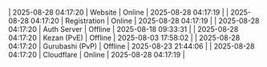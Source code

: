 | 2025-08-28 04:17:20 | Website | Online | 2025-08-28 04:17:19 |
| 2025-08-28 04:17:20 | Registration | Online | 2025-08-28 04:17:19 |
| 2025-08-28 04:17:20 | Auth Server | Offline | 2025-08-18 09:33:31 |
| 2025-08-28 04:17:20 | Kezan (PvE) | Offline | 2025-08-03 17:58:02 |
| 2025-08-28 04:17:20 | Gurubashi (PvP) | Offline | 2025-08-23 21:44:06 |
| 2025-08-28 04:17:20 | Cloudflare | Online | 2025-08-28 04:17:19 |
